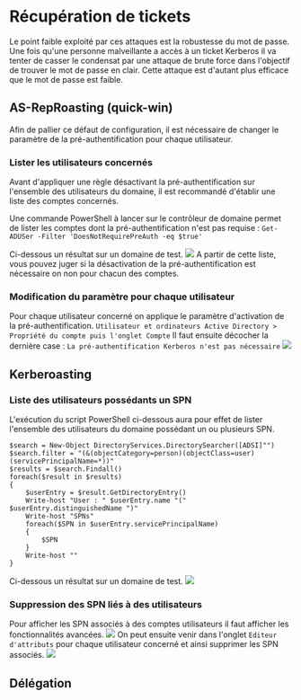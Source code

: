 # Récupération de tickets
Le point faible exploité par ces attaques est la robustesse du mot de passe. Une fois qu'une personne malveillante a accès à un ticket Kerberos il va tenter de casser le condensat par une attaque de brute force dans l'objectif de trouver le mot de passe en clair. Cette attaque est d'autant plus efficace que le mot de passe est faible.
## AS-RepRoasting (quick-win)
Afin de pallier ce défaut de configuration, il est nécessaire de changer le paramètre de la pré-authentification pour chaque utilisateur.
### Lister les utilisateurs concernés
Avant d'appliquer une règle désactivant la pré-authentification sur l'ensemble des utilisateurs du domaine, il est recommandé d'établir une liste des comptes concernés.

Une commande PowerShell à lancer sur le contrôleur de domaine permet de lister les comptes dont la pré-authentification n'est pas requise : 
`Get-ADUSer -Filter 'DoesNotRequirePreAuth -eq $true'`

Ci-dessous un résultat sur un domaine de test.
![](as-reproasting_list_preAuth.png)
A partir de cette liste, vous pouvez juger si la désactivation de la pré-authentification est nécessaire on non pour chacun des comptes.
### Modification du paramètre pour chaque utilisateur
Pour chaque utilisateur concerné on applique le paramètre d'activation de la pré-authentification.
`Utilisateur et ordinateurs Active Directory > Propriété du compte puis l'onglet Compte`
Il faut ensuite décocher la dernière case : `La pré-authentification Kerberos n'est pas nécessaire`
![](pre_auth_activation.png)
## Kerberoasting
### Liste des utilisateurs possédants un SPN
L'exécution du script PowerShell ci-dessous aura pour effet de lister l'ensemble des utilisateurs du domaine possédant un ou plusieurs SPN.
```
$search = New-Object DirectoryServices.DirectorySearcher([ADSI]"")
$search.filter = "(&(objectCategory=person)(objectClass=user)(servicePrincipalName=*))"
$results = $search.Findall()
foreach($result in $results)
{
	$userEntry = $result.GetDirectoryEntry()
	Write-host "User : " $userEntry.name "(" $userEntry.distinguishedName ")"
	Write-host "SPNs"        
	foreach($SPN in $userEntry.servicePrincipalName)
	{
		$SPN       
	}
	Write-host ""
}
```

Ci-dessous un résultat sur un domaine de test.
![](kerberoasting_list_SPN.png)
### Suppression des SPN liés à des utilisateurs
Pour afficher les SPN associés à des comptes utilisateurs il faut afficher les fonctionnalités avancées.
![](aff_fonctionAdv.png)
On peut ensuite venir dans l'onglet `Editeur d'attributs` pour chaque utilisateur concerné et ainsi supprimer les SPN associés.
![](kerberoasting_deleteSPN.png)
## Délégation
